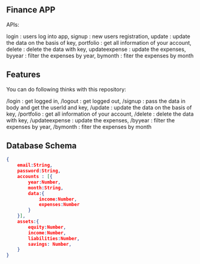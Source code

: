 ## Finance APP
APIs:

login : users log into app,
signup : new users registration,
update : update the data on the basis of key,
portfolio : get all information of your account,
delete : delete the data with key,
updateexpense : update the expenses,
byyear : filter the expenses by year,
bymonth : fiter the expenses by month

## Features

You can do following thinks with this repository:

/login : get logged in,
/logout : get logged out,
/signup : pass the data in body and get the userId and key,
/update : update the data on the basis of key,
/portfolio : get all information of your account,
/delete : delete the data with key,
/updateexpense : update the expenses,
/byyear : filter the expenses by year,
/bymonth : fiter the expenses by month

## Database Schema
```json
{
    email:String,
    password:String,
    accounts : [{
        year:Number,
        month:String,
        data:{
            income:Number,
            expenses:Number
        }
    }],
    assets:{
	    equity:Number,
	    income:Number,
	    liabilities:Number,
	    savings: Number,
	}
}
```